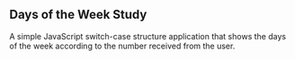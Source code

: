 ## Days of the Week Study
A simple JavaScript switch-case structure application that shows the days of the week according to the number received from the user. 
